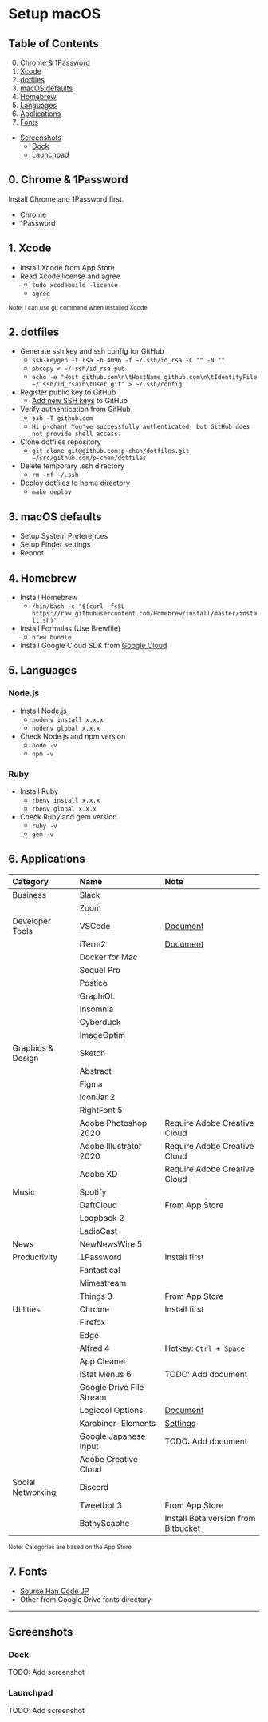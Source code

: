 # Setup macOS

## Table of Contents

0. [Chrome & 1Password](#0-chrome--1password)
1. [Xcode](#1-xcode)
2. [dotfiles](#2-dotfiles)
3. [macOS defaults](#3-macos-defaults)
4. [Homebrew](#4-homebrew)
5. [Languages](#5-languages)
6. [Applications](#6-applications)
7. [Fonts](#7-fonts)

- [Screenshots](#screenshots)
  - [Dock](#dock)
  - [Launchpad](#launchpad)

## 0. Chrome & 1Password

Install Chrome and 1Password first.

- Chrome
- 1Password

## 1. Xcode

- Install Xcode from App Store
- Read Xcode license and agree
  - `sudo xcodebuild -license`
  - `agree`

<small>Note: I can use git command when installed Xcode</small>

## 2. dotfiles

- Generate ssh key and ssh config for GitHub
  - `ssh-keygen -t rsa -b 4096 -f ~/.ssh/id_rsa -C "" -N ""`
  - `pbcopy < ~/.ssh/id_rsa.pub`
  - `echo -e "Host github.com\n\tHostName github.com\n\tIdentityFile ~/.ssh/id_rsa\n\tUser git" > ~/.ssh/config`
- Register public key to GitHub
  - [Add new SSH keys](https://github.com/settings/ssh/new) to GitHub
- Verify authentication from GitHub
  - `ssh -T github.com`
  - `Hi p-chan! You've successfully authenticated, but GitHub does not provide shell access.`
- Clone dotfiles repository
  - `git clone git@github.com:p-chan/dotfiles.git ~/src/github.com/p-chan/dotfiles`
- Delete temporary .ssh directory
  - `rm -rf ~/.ssh`
- Deploy dotfiles to home directory
  - `make deploy`

## 3. macOS defaults

- Setup System Preferences
- Setup Finder settings
- Reboot

## 4. Homebrew

- Install Homebrew
  - `/bin/bash -c "$(curl -fsSL https://raw.githubusercontent.com/Homebrew/install/master/install.sh)"`
- Install Formulas (Use Brewfile)
  - `brew bundle`
- Install Google Cloud SDK from [Google Cloud](https://cloud.google.com/sdk/docs/downloads-interactive)

## 5. Languages

### Node.js

- Install Node.js
  - `nodenv install x.x.x`
  - `nodenv global x.x.x`
- Check Node.js and npm version
  - `node -v`
  - `npm -v`

### Ruby

- Install Ruby
  - `rbenv install x.x.x`
  - `rbenv global x.x.x`
- Check Ruby and gem version
  - `ruby -v`
  - `gem -v`

## 6. Applications

| Category          | Name                     | Note                                                                                       |
| :---------------- | :----------------------- | :----------------------------------------------------------------------------------------- |
| Business          | Slack                    |                                                                                            |
|                   | Zoom                     |                                                                                            |
| Developer Tools   | VSCode                   | [Document](./vscode.md)                                                                    |
|                   | iTerm2                   | [Document](./iterm2.md)                                                                    |
|                   | Docker for Mac           |                                                                                            |
|                   | Sequel Pro               |                                                                                            |
|                   | Postico                  |                                                                                            |
|                   | GraphiQL                 |                                                                                            |
|                   | Insomnia                 |                                                                                            |
|                   | Cyberduck                |                                                                                            |
|                   | ImageOptim               |                                                                                            |
| Graphics & Design | Sketch                   |                                                                                            |
|                   | Abstract                 |                                                                                            |
|                   | Figma                    |                                                                                            |
|                   | IconJar 2                |                                                                                            |
|                   | RightFont 5              |                                                                                            |
|                   | Adobe Photoshop 2020     | Require Adobe Creative Cloud                                                               |
|                   | Adobe Illustrator 2020   | Require Adobe Creative Cloud                                                               |
|                   | Adobe XD                 | Require Adobe Creative Cloud                                                               |
| Music             | Spotify                  |                                                                                            |
|                   | DaftCloud                | From App Store                                                                             |
|                   | Loopback 2               |                                                                                            |
|                   | LadioCast                |                                                                                            |
| News              | NewNewsWire 5            |                                                                                            |
| Productivity      | 1Password                | Install first                                                                              |
|                   | Fantastical              |                                                                                            |
|                   | Mimestream               |                                                                                            |
|                   | Things 3                 | From App Store                                                                             |
| Utilities         | Chrome                   | Install first                                                                              |
|                   | Firefox                  |                                                                                            |
|                   | Edge                     |                                                                                            |
|                   | Alfred 4                 | Hotkey: `Ctrl + Space`                                                                     |
|                   | App Cleaner              |                                                                                            |
|                   | iStat Menus 6            | TODO: Add document                                                                         |
|                   | Google Drive File Stream |                                                                                            |
|                   | Logicool Options         | [Document](./logicool-options.md)                                                          |
|                   | Karabiner-Elements       | [Settings](../.macos/karabiner)                                                            |
|                   | Google Japanese Input    | TODO: Add document                                                                         |
|                   | Adobe Creative Cloud     |                                                                                            |
| Social Networking | Discord                  |                                                                                            |
|                   | Tweetbot 3               | From App Store                                                                             |
|                   | BathyScaphe              | Install Beta version from [Bitbucket](https://bitbucket.org/bathyscaphe/public/downloads/) |

<small>Note: Categories are based on the App Store</small>

## 7. Fonts

- [Source Han Code JP](https://github.com/adobe-fonts/source-han-code-jp)
- Other from Google Drive fonts directory

---

## Screenshots

### Dock

TODO: Add screenshot

### Launchpad

TODO: Add screenshot

